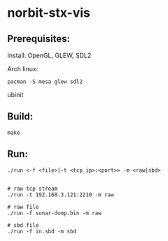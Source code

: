 # norbit-stx-vis

## Prerequisites:

Install: OpenGL, GLEW, SDL2

Arch linux:
```
pacman -S mesa glew sdl2
```

ubinit

## Build:
```
make
```

## Run:
```
./run <-f <file>|-t <tcp_ip>:<port>> -m <raw|sbd>


# raw tcp stream
./run -t 192.168.3.121:2210 -m raw

# raw file
./run -f sonar-dump.bin -m raw

# sbd file
./run -f in.sbd -m sbd

```
